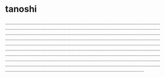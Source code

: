# tanoshi
...........................................................................................................................................................................................................................................................................................................................................................................................................................................................................................................................................................................................................................................................................................................................................................................................................................................................................................................................................................................................................................................................................................................................................................................................................................................................................
